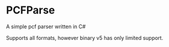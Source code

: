 # PCFParse
A simple pcf parser written in C#

Supports all formats, however binary v5 has only limited support.
